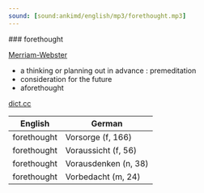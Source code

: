 ```yaml
---
sound: [sound:ankimd/english/mp3/forethought.mp3]
---
```


\### forethought

[Merriam-Webster](https://www.merriam-webster.com/dictionary/forethought)

- a thinking or planning out in advance : premeditation
- consideration for the future
- aforethought

[dict.cc](https://www.dict.cc/forethought)

| English        | German       |
| -------------- | ------------ |
| forethought | Vorsorge (f, 166) |
| forethought | Voraussicht (f, 56) |
| forethought | Vorausdenken (n, 38) |
| forethought | Vorbedacht (m, 24) |
